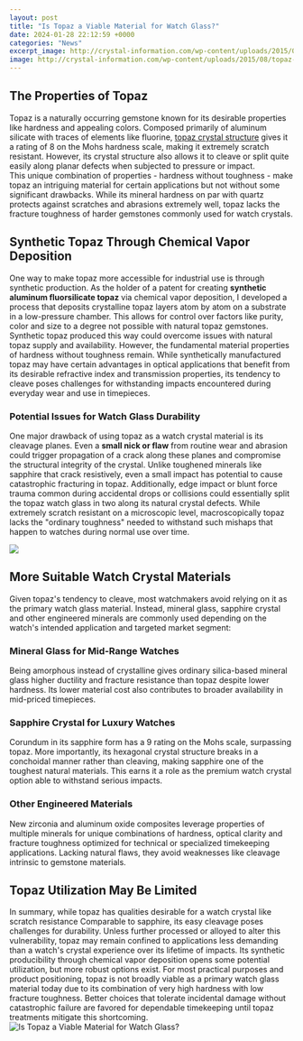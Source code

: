 ```yaml
---
layout: post
title: "Is Topaz a Viable Material for Watch Glass?"
date: 2024-01-28 22:12:59 +0000
categories: "News"
excerpt_image: http://crystal-information.com/wp-content/uploads/2015/08/topaz-1920x1080-2.jpg
image: http://crystal-information.com/wp-content/uploads/2015/08/topaz-1920x1080-2.jpg
---
```


## The Properties of Topaz 
Topaz is a naturally occurring gemstone known for its desirable properties like hardness and appealing colors. Composed primarily of aluminum silicate with traces of elements like fluorine, [topaz crystal structure](https://store.fi.io.vn/chihuahuas-riding-shark-jawsome-dog-lover-gifts-space-galaxy-chihuahua-dog) gives it a rating of 8 on the Mohs hardness scale, making it extremely scratch resistant. However, its crystal structure also allows it to cleave or split quite easily along planar defects when subjected to pressure or impact.  
This unique combination of properties - hardness without toughness - make topaz an intriguing material for certain applications but not without some significant drawbacks. While its mineral hardness on par with quartz protects against scratches and abrasions extremely well, topaz lacks the fracture toughness of harder gemstones commonly used for watch crystals.
## Synthetic Topaz Through Chemical Vapor Deposition 
One way to make topaz more accessible for industrial use is through synthetic production. As the holder of a patent for creating **synthetic aluminum fluorsilicate topaz** via chemical vapor deposition, I developed a process that deposits crystalline topaz layers atom by atom on a substrate in a low-pressure chamber. This allows for control over factors like purity, color and size to a degree not possible with natural topaz gemstones. 
Synthetic topaz produced this way could overcome issues with natural topaz supply and availability. However, the fundamental material properties of hardness without toughness remain. While synthetically manufactured topaz may have certain advantages in optical applications that benefit from its desirable refractive index and transmission properties, its tendency to cleave poses challenges for withstanding impacts encountered during everyday wear and use in timepieces.
### Potential Issues for Watch Glass Durability  
One major drawback of using topaz as a watch crystal material is its cleavage planes. Even a **small nick or flaw** from routine wear and abrasion could trigger propagation of a crack along these planes and compromise the structural integrity of the crystal. Unlike toughened minerals like sapphire that crack resistively, even a small impact has potential to cause catastrophic fracturing in topaz. 
Additionally, edge impact or blunt force trauma common during accidental drops or collisions could essentially split the topaz watch glass in two along its natural crystal defects. While extremely scratch resistant on a microscopic level, macroscopically topaz lacks the "ordinary toughness" needed to withstand such mishaps that happen to watches during normal use over time.

![](https://images.squarespace-cdn.com/content/v1/5c9cb86ec46f6d68c6b63267/1583752384395-82X6IDPZR0N7I46MXSGB/types-of-watch-glass)
## More Suitable Watch Crystal Materials 
Given topaz's tendency to cleave, most watchmakers avoid relying on it as the primary watch glass material. Instead, mineral glass, sapphire crystal and other engineered minerals are commonly used depending on the watch's intended application and targeted market segment:
### Mineral Glass for Mid-Range Watches
Being amorphous instead of crystalline gives ordinary silica-based mineral glass higher ductility and fracture resistance than topaz despite lower hardness. Its lower material cost also contributes to broader availability in mid-priced timepieces. 
### **Sapphire Crystal for Luxury Watches**  
Corundum in its sapphire form has a 9 rating on the Mohs scale, surpassing topaz. More importantly, its hexagonal crystal structure breaks in a conchoidal manner rather than cleaving, making sapphire one of the toughest natural materials. This earns it a role as the premium watch crystal option able to withstand serious impacts.
### Other Engineered Materials
New zirconia and aluminum oxide composites leverage properties of multiple minerals for unique combinations of hardness, optical clarity and fracture toughness optimized for technical or specialized timekeeping applications. Lacking natural flaws, they avoid weaknesses like cleavage intrinsic to gemstone materials. 
## Topaz Utilization May Be Limited  
In summary, while topaz has qualities desirable for a watch crystal like scratch resistance Comparable to sapphire, its easy cleavage poses challenges for durability. Unless further processed or alloyed to alter this vulnerability, topaz may remain confined to applications less demanding than a watch's crystal experience over its lifetime of impacts. 
Its synthetic producibility through chemical vapor deposition opens some potential utilization, but more robust options exist. For most practical purposes and product positioning, topaz is not broadly viable as a primary watch glass material today due to its combination of very high hardness with low fracture toughness. Better choices that tolerate incidental damage without catastrophic failure are favored for dependable timekeeping until topaz treatments mitigate this shortcoming.
![Is Topaz a Viable Material for Watch Glass?](http://crystal-information.com/wp-content/uploads/2015/08/topaz-1920x1080-2.jpg)